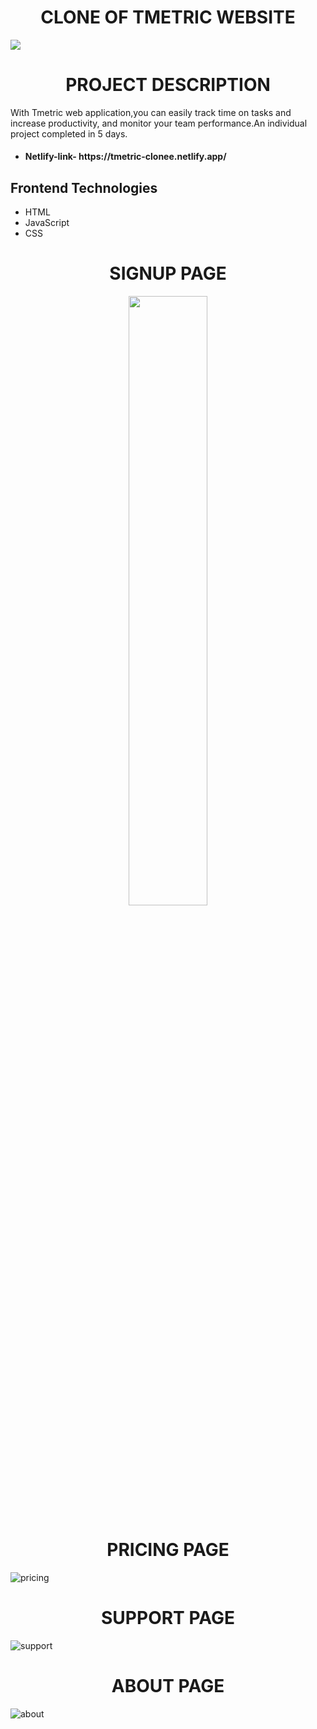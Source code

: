 <h1 align="center">CLONE OF TMETRIC WEBSITE</h1>
<img src="https://github.com/2018115025/tmetric-clone/assets/84760752/1a1e6f7e-bdb3-4c38-a738-11f88598f96c"></img>
<br>

<h1 align="center" >PROJECT DESCRIPTION</h1>
<p>With Tmetric web application,you can easily track time on tasks and increase productivity, and monitor your team performance.An individual project completed in 5 days.</p>
<ul>
      <li><h4 align="left" > Netlify-link-  https://tmetric-clonee.netlify.app/ </h4></li> 
</ul>


## Frontend Technologies
- HTML
- JavaScript
- CSS



<!-- signup page -->
<h1 align="center">SIGNUP PAGE</h1>
<p align="center">
<img src="https://github.com/2018115025/tmetric-clone/assets/84760752/ef2c3929-f8f0-4e91-876e-442f3579f440" width=50%><be>
</p>
<!-- cart2 -->
<h1 align="center">PRICING PAGE</h1>

![pricing](https://github.com/2018115025/tmetric-clone/assets/84760752/01cc31fa-e967-49c3-89d8-55cfb7a9a0d9)



<!-- ABOUT PAGE -->
<h1 align="center" > SUPPORT PAGE </h1>

![support](https://github.com/2018115025/tmetric-clone/assets/84760752/793645a5-5468-49a6-9abb-33b0e0a61e98)

<!-- check out -->
<h1 align="center">ABOUT PAGE</h1>

![about](https://github.com/2018115025/tmetric-clone/assets/84760752/4fbdd79a-2e07-4999-adce-7f44197d0255)


